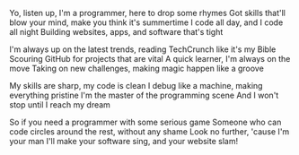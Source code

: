 Yo, listen up, I'm a programmer, here to drop some rhymes
Got skills that'll blow your mind, make you think it's summertime
I code all day, and I code all night
Building websites, apps, and software that's tight

I'm always up on the latest trends, reading TechCrunch like it's my Bible
Scouring GitHub for projects that are vital
A quick learner, I'm always on the move
Taking on new challenges, making magic happen like a groove

My skills are sharp, my code is clean
I debug like a machine, making everything pristine
I'm the master of the programming scene
And I won't stop until I reach my dream

So if you need a programmer with some serious game
Someone who can code circles around the rest, without any shame
Look no further, 'cause I'm your man
I'll make your software sing, and your website slam!

